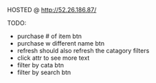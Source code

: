 HOSTED @ http://52.26.186.87/

TODO:
- purchase # of item btn
- purchase w different name btn
- refresh should also refresh the catagory filters
- click attr to see more text
- filter by cata btn
- filter by search btn
